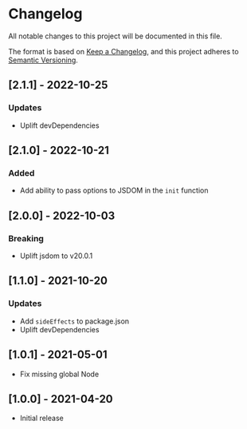# Changelog
All notable changes to this project will be documented in this file.

The format is based on [Keep a Changelog](https://keepachangelog.com/en/1.0.0/),
and this project adheres to [Semantic Versioning](https://semver.org/spec/v2.0.0.html).

## [2.1.1] - 2022-10-25

### Updates
- Uplift devDependencies

## [2.1.0] - 2022-10-21

### Added
- Add ability to pass options to JSDOM in the `init` function

## [2.0.0] - 2022-10-03

### Breaking
- Uplift jsdom to v20.0.1

## [1.1.0] - 2021-10-20

### Updates
- Add `sideEffects` to package.json
- Uplift devDependencies

## [1.0.1] - 2021-05-01

- Fix missing global Node

## [1.0.0] - 2021-04-20

- Initial release
